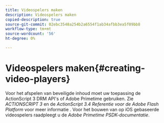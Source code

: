 ```yaml
---
title: Videospelers maken
description: Videospelers maken
copied-description: true
source-git-commit: 02ebc3548a254b2a6554f1ab34afbb3ea5f09bb8
workflow-type: tm+mt
source-wordcount: '56'
ht-degree: 0%

---
```


# Videospelers maken{#creating-video-players}

Voor het afspelen van beveiligde inhoud moet uw toepassing de ActionScript 3 DRM API&#39;s of Adobe Primetime gebruiken. Zie *ACTIONSCRIPT 3* en de *ActionScript 3.4 Referentie voor de Adobe Flash Platform* voor meer informatie . Voor het bouwen van op iOS gebaseerde videospelers raadpleegt u de *Adobe Primetime PSDK-documentatie*.
